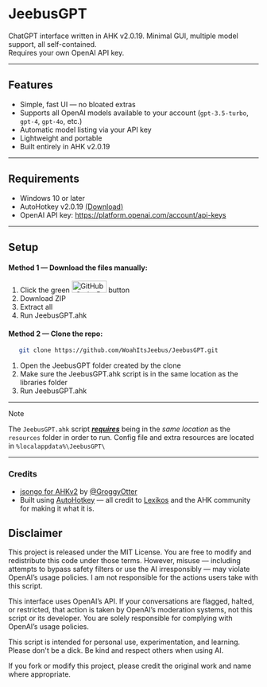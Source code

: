 # JeebusGPT

ChatGPT interface written in AHK v2.0.19. Minimal GUI, multiple model support, all self-contained.  
Requires your own OpenAI API key.

---

## Features

- Simple, fast UI — no bloated extras
- Supports all OpenAI models available to your account (`gpt-3.5-turbo`, `gpt-4`, `gpt-4o`, etc.)
- Automatic model listing via your API key
- Lightweight and portable
- Built entirely in AHK v2.0.19

---

## Requirements

- Windows 10 or later
- AutoHotkey v2.0.19 [(Download)](https://autohotkey.com/download/ahk-v2.exe)
- OpenAI API key: https://platform.openai.com/account/api-keys

---

## Setup

#### Method 1 — Download the files manually:
1. Click the green <img width="70" height="24" alt="GitHub_Code_Button" src="https://github.com/user-attachments/assets/69a85de0-2814-4288-b442-44cc07890408" /> button
2. Download ZIP
3. Extract all
4. Run JeebusGPT.ahk

#### Method 2 — Clone the repo:
```bash
   git clone https://github.com/WoahItsJeebus/JeebusGPT.git
```
1. Open the JeebusGPT folder created by the clone
2. Make sure the JeebusGPT.ahk script is in the same location as the libraries folder
3. Run JeebusGPT.ahk

---

> [!NOTE]
> The `JeebusGPT.ahk` script <ins>***requires***</ins> being in the *same location* as the `resources` folder in order to run.
> Config file and extra resources are located in `%localappdata%\JeebusGPT\`

---

### Credits
- [jsongo for AHKv2](https://github.com/GroggyOtter/jsongo_AHKv2) by [@GroggyOtter](https://github.com/GroggyOtter)
- Built using [AutoHotkey](https://autohotkey.com) — all credit to [Lexikos](https://github.com/Lexikos) and the AHK community for making it what it is.

## Disclaimer
This project is released under the MIT License. You are free to modify and redistribute this code under those terms. However, misuse — including attempts to bypass safety filters or use the AI irresponsibly — may violate OpenAI’s usage policies. I am not responsible for the actions users take with this script.

This interface uses OpenAI’s API. If your conversations are flagged, halted, or restricted, that action is taken by OpenAI’s moderation systems, not this script or its developer. You are solely responsible for complying with OpenAI’s usage policies.

This script is intended for personal use, experimentation, and learning. Please don't be a dick. Be kind and respect others when using AI.

If you fork or modify this project, please credit the original work and name where appropriate.